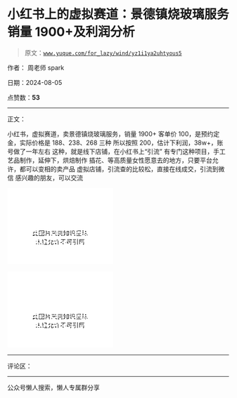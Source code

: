 # 小红书上的虚拟赛道：景德镇烧玻璃服务销量 1900+及利润分析

> 原文：[`www.yuque.com/for_lazy/wind/yz1i1ya2uhtyous5`](https://www.yuque.com/for_lazy/wind/yz1i1ya2uhtyous5)

作者： 周老师 spark

日期：2024-08-05

点赞数：**53**

* * *

正文：

小红书，虚拟赛道，卖景德镇烧玻璃服务，销量 1900+ 客单价 100，是预约定金，实际价格是 188、238、268 三种
所以按照 200，估计下利润，38w+，账号做了一年左右 这种，就是线下店铺，在小红书上“引流” 有专门这种项目，手工艺品制作，延伸下，烘焙制作
插花、等高质量女性愿意去的地方，只要平台允许，都可以变相的卖产品 虚拟店铺，引流查的比较松，直接在线成交，引流到微信 感兴趣的朋友，可以交流

![](img/85c0162f3fd9b27b91aab07a168b3b32.png "None")

![](img/875e0f62f75fd126ba4aefb1829babf1.png "None")

* * *

评论区：

* * *

公众号懒人搜索，懒人专属群分享